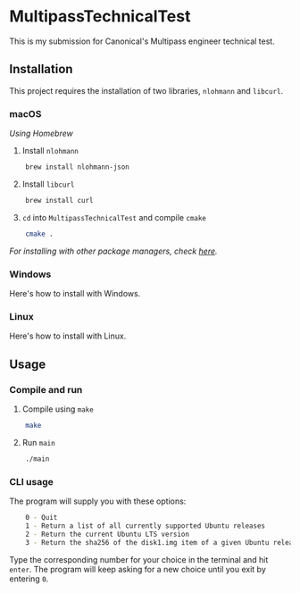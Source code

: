 # MultipassTechnicalTest
This is my submission for Canonical's Multipass engineer technical test.

## Installation
This project requires the installation of two libraries, `nlohmann` and `libcurl`.

### macOS
_Using Homebrew_
1. Install `nlohmann`
```sh
    brew install nlohmann-json
```
2. Install `libcurl`
```sh
    brew install curl
```
3. `cd` into `MultipassTechnicalTest` and compile `cmake`
```sh
    cmake .
```
_For installing with other package managers, check [here](https://json.nlohmann.me/integration/package_managers/)._

### Windows
Here's how to install with Windows.

### Linux
Here's how to install with Linux.

## Usage

### Compile and run
1. Compile using `make`
```sh
    make
```
2. Run `main`
```sh
    ./main
```

### CLI usage
The program will supply you with these options:
```sh
    0 - Quit
    1 - Return a list of all currently supported Ubuntu releases
    2 - Return the current Ubuntu LTS version
    3 - Return the sha256 of the disk1.img item of a given Ubuntu release
```
Type the corresponding number for your choice in the terminal and hit `enter`.
The program will keep asking for a new choice until you exit by entering `0`.
